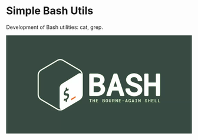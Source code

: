 # Simple Bash Utils
Development of Bash utilities: cat, grep.

![Image](https://github.com/salleima/simple-bash-utils/raw/main/content/bash.png)
